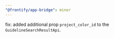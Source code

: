 ```yaml
---
"@frontify/app-bridge": minor
---
```


fix: added additional prop `project_color_id` to the `GuidelineSearchResultApi`.
